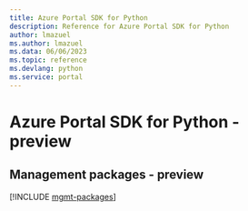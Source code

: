 ```yaml
---
title: Azure Portal SDK for Python
description: Reference for Azure Portal SDK for Python
author: lmazuel
ms.author: lmazuel
ms.data: 06/06/2023
ms.topic: reference
ms.devlang: python
ms.service: portal
---
```

# Azure Portal SDK for Python - preview

## Management packages - preview
[!INCLUDE [mgmt-packages](portal-mgmt-index.md)]